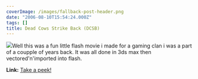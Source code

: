 ```yaml
---
coverImage: /images/fallback-post-header.png
date: "2006-08-10T15:54:24.000Z"
tags: []
title: Dead Cows Strike Back (DCSB)
---
```


![](/wp-content/uploads/Image/DCSB.gif)Well this was a fun little flash movie i made for a gaming clan i was a part of a coupple of years back. It was all done in 3ds max then vectored'n'imported into flash.

**Link:** [Take a peek!](https://www.mikecann.co.uk/flash/DCSB.html)
